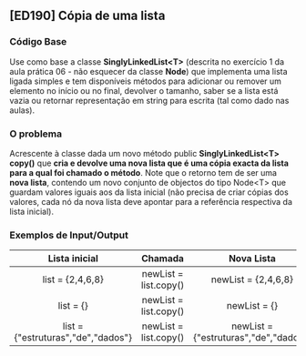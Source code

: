 ## [ED190] Cópia de uma lista

### Código Base

Use como base a classe **SinglyLinkedList&lt;T&gt;** (descrita no exercício 1 da aula prática 06 - não esquecer da classe **Node**) que implementa uma lista ligada simples e tem disponíveis métodos para adicionar ou remover um elemento no início ou no final, devolver o tamanho, saber se a lista está vazia ou retornar representação em string para escrita (tal como dado nas aulas).

### O problema

Acrescente à classe dada um novo método public **SinglyLinkedList&lt;T&gt; copy()** que **cria e devolve uma nova lista que é uma cópia exacta da lista para a qual foi chamado o método**. Note que o retorno tem de ser uma **nova lista**, contendo um novo conjunto de objectos do tipo Node&lt;T&gt; que guardam valores iguais aos da lista inicial (não precisa de criar cópias dos valores, cada nó da nova lista deve apontar para a referência respectiva da lista inicial).

### Exemplos de Input/Output

| Lista inicial	                     | Chamada  	          | Nova Lista                            |
|:----------------------------------:|:----------------------:|:-------------------------------------:|
| list = {2,4,6,8}	                 | newList = list.copy()  | newList = {2,4,6,8}                   |
| list = {}	                         | newList = list.copy()  | newList = {}                          |
| list = {"estruturas","de","dados"} | newList = list.copy()  | newList = {"estruturas","de","dados"} |